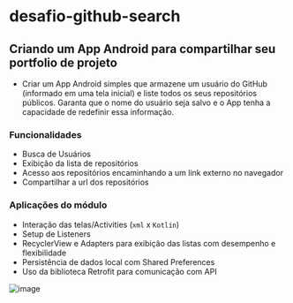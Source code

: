 # desafio-github-search
## Criando um App Android para compartilhar seu portfolio de projeto 

- Criar um App Android simples que armazene um usuário do GitHub (informado em uma tela inicial) e liste todos os seus repositórios públicos. Garanta que o nome do usuário seja salvo e o App tenha a capacidade de redefinir essa informação.

### Funcionalidades
- Busca de Usuários
- Exibição da lista de repositórios
- Acesso aos repositórios encaminhando a um link externo no navegador
- Compartilhar a url dos repositórios

### Aplicações do módulo
- Interação das telas/Activities (`xml` x `Kotlin`)
- Setup de Listeners
- RecyclerView e Adapters para exibição das listas com desempenho e flexibilidade
- Persistência de dados local com Shared Preferences
- Uso da biblioteca Retrofit para comunicação com API

![image](https://github.com/KyleMSJ/desafio-github-search/assets/72525167/e9be9d53-5372-49b9-9019-0d4e61d3b6e1)


